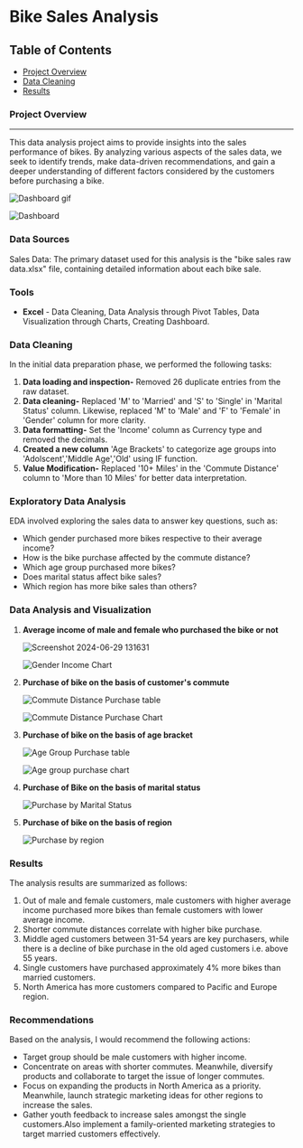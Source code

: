 # Bike Sales Analysis

## Table of Contents
- [Project Overview](#project-overview)
- [Data Cleaning](#data-cleaning)
- [Results](#results)

### Project Overview
---
This data analysis project aims to provide insights into the sales performance of bikes. By analyzing various aspects of the sales data, we seek to identify trends, make data-driven recommendations, and gain a deeper understanding of different factors considered by the customers before purchasing a bike.

  ![Dashboard gif](https://github.com/aditi-tiwary/Bikes-Sales-Analysis/assets/149948622/adba5d11-7b45-4241-b13c-7abd773c196f)

  ![Dashboard](https://github.com/aditi-tiwary/Bikes-Sales-Analysis/assets/149948622/b64763cb-d383-4d99-89d9-7c0719f34ccf)

 
### Data Sources
Sales Data: The primary dataset used for this analysis is the "bike sales raw data.xlsx" file, containing detailed information about each bike sale.


### Tools
- **Excel** - Data Cleaning, Data Analysis through Pivot Tables, Data Visualization through Charts, Creating Dashboard.


### Data Cleaning
In the initial data preparation phase, we performed the following tasks:
1. **Data loading and inspection-** Removed 26 duplicate entries from the raw dataset.
2. **Data cleaning-** Replaced 'M' to 'Married' and 'S' to 'Single' in 'Marital Status' column. Likewise, replaced 'M' to 'Male' and 'F' to 'Female' in 'Gender' column for more clarity.
3. **Data formatting-** Set the 'Income' column as Currency type and removed the decimals.
4. **Created a new column** 'Age Brackets' to categorize age groups into 'Adolscent','Middle Age','Old' using IF function.
5. **Value Modification-** Replaced '10+ Miles' in the 'Commute Distance' column to 'More than 10 Miles' for better data interpretation.


### Exploratory Data Analysis
EDA involved exploring the sales data to answer key questions, such as:

- Which gender purchased more bikes respective to their average income?
- How is the bike purchase affected by the commute distance?
- Which age group purchased more bikes?
- Does marital status affect bike sales?
- Which region has more bike sales than others?


### Data Analysis and Visualization

1. **Average income of male and female who purchased the bike or not**
   
    ![Screenshot 2024-06-29 131631](https://github.com/aditi-tiwary/Bikes-Sales-Analysis/assets/149948622/5baef732-ac7b-45bc-af39-25a553fd608f)

   ![Gender   Income Chart](https://github.com/aditi-tiwary/Bikes-Sales-Analysis/assets/149948622/acec54b1-056e-4589-b46b-671aedfc5edf)


2. **Purchase of bike on the basis of customer's commute**

   ![Commute Distance   Purchase table](https://github.com/aditi-tiwary/Bikes-Sales-Analysis/assets/149948622/b30fbea7-33e0-4520-b68c-0b9693c851a6)

   ![Commute Distance   Purchase Chart](https://github.com/aditi-tiwary/Bikes-Sales-Analysis/assets/149948622/4bb5bc02-824e-4b93-93a1-0f8c934fc356)


3. **Purchase of bike on the basis of age bracket**

   ![Age Group   Purchase table](https://github.com/aditi-tiwary/Bikes-Sales-Analysis/assets/149948622/d7b5ac34-54a4-44e5-9f12-926aa95779e7)

   ![Age group   purchase chart](https://github.com/aditi-tiwary/Bikes-Sales-Analysis/assets/149948622/b06a4822-8b34-46bc-845e-484d1c0342c1)


4. **Purchase of Bike on the basis of marital status**

   ![Purchase by Marital Status](https://github.com/aditi-tiwary/Bikes-Sales-Analysis/assets/149948622/1adc057e-c724-471a-91ed-a110f308d947)


5. **Purchase of bike on the basis of region**

   ![Purchase by region](https://github.com/aditi-tiwary/Bikes-Sales-Analysis/assets/149948622/3fd40a09-1f75-4950-9446-f98811d67b17)


### Results
The analysis results are summarized as follows:
1. Out of male and female customers, male customers with higher average income purchased more bikes than female customers with lower average income.
2. Shorter commute distances correlate with higher bike purchase.
3. Middle aged customers between 31-54 years are key purchasers, while there is a decline of bike purchase in the old aged customers i.e. above 55 years.
4. Single customers have purchased approximately 4% more bikes than married customers.
5. North America has more customers compared to Pacific and Europe region.


### Recommendations
Based on the analysis, I would recommend the following actions:
- Target group should be male customers with higher income.
- Concentrate on areas with shorter commutes. Meanwhile, diversify products and collaborate to target the issue of longer commutes. 
- Focus on expanding the products in North America as a priority. Meanwhile, launch strategic marketing ideas for other regions to increase the sales.
- Gather youth feedback to increase sales amongst the single customers.Also implement a family-oriented marketing strategies to target married customers effectively.
